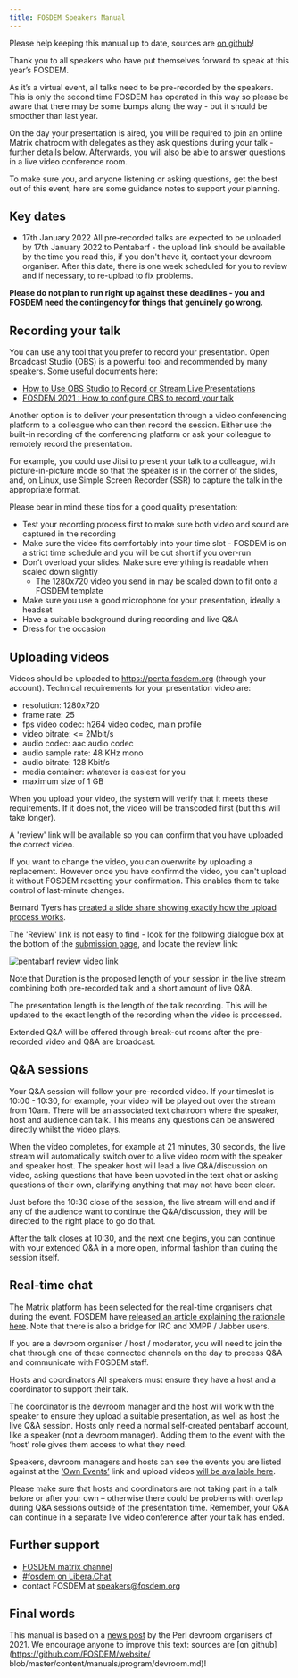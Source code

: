 ```yaml
---
title: FOSDEM Speakers Manual
---
```


Please help keeping this manual up to date, sources are [on github](https://github.com/FOSDEM/website/blob/master/content/manuals/program/speaker.md)!

Thank you to all speakers who
have put themselves forward to speak at this year’s FOSDEM.

As it’s a virtual event, all talks need to be pre-recorded by the speakers. This
is only the second time FOSDEM has operated in this way so please be aware that there
may be some bumps along the way - but it should be smoother than last year.

On the day your presentation is aired, you will be required to join an online
Matrix chatroom with delegates as they ask questions during your talk - further
details below. Afterwards, you will also be able to answer questions in a live
video conference room.

To make sure you, and anyone listening or asking questions, get the best out of
this event, here are some guidance notes to support your planning.

## Key dates

* 17th January 2022
  All pre-recorded talks are expected to be uploaded by 17th January
  2022 to Pentabarf - the upload link should be available by the time you read
  this, if you don't have it, contact your devroom organiser. After this date,
  there is one week scheduled for you to review and if necessary, to re-upload to
  fix problems.

**Please do not plan to run right up against these deadlines - you and FOSDEM need
the contingency for things that genuinely go wrong.**

## Recording your talk
You can use any tool that you prefer to record your
presentation. Open Broadcast Studio (OBS) is a powerful tool and recommended by
many speakers. Some useful documents here:

* [How to Use OBS Studio to Record or Stream Live
  Presentations](https://dev.to/erikaheidi/how-to-use-obs-studio-to-record-or-stream-live-presentations-474j)
* [FOSDEM 2021 : How to configure OBS to record your talk
  ](https://peertube.xwiki.com/videos/watch/c5cf50e3-2277-440a-b339-34874acd00b3)

Another option is to deliver your
presentation through a video conferencing platform to a colleague who can then
record the session. Either use the built-in recording of the conferencing
platform or ask your colleague to remotely record the presentation.

For example, you could use Jitsi to present your talk to a colleague, with
picture-in-picture mode so that the speaker is in the corner of the slides, and,
on Linux, use Simple Screen Recorder (SSR) to capture the talk in the
appropriate format.

Please bear in mind these tips for a good quality presentation:

* Test your recording process first to make sure both video and sound are captured
in the recording
* Make sure the video fits comfortably into your time slot -
FOSDEM is on a strict time schedule and you will be cut short if you over-run
* Don’t overload your slides. Make sure everything is readable when scaled down
slightly 
  * The 1280x720 video you send in may be scaled down to fit onto a FOSDEM
template
* Make sure you use a good microphone for your presentation, ideally a
headset
* Have a suitable background during recording and live Q&A
* Dress for the
occasion 

## Uploading videos
Videos should be uploaded to https://penta.fosdem.org
(through your account). Technical requirements for your presentation video are:

* resolution: 1280x720
* frame rate: 25
* fps video codec: h264 video codec, main profile
* video bitrate: <= 2Mbit/s
* audio codec: aac audio codec
* audio sample rate: 48 KHz mono
* audio bitrate: 128 Kbit/s
* media container: whatever is easiest for you
* maximum size of 1 GB

When you upload your video, the system will verify that it meets these requirements. If it does not, the video will be transcoded first (but this will take longer).

A 'review' link will be available so you can confirm that you have uploaded the
correct video.

If you want to change the video, you can overwrite by uploading a replacement.
However once you have confirmd the video, you can't upload it without FOSDEM
resetting your confirmation. This enables them to take control of last-minute
changes.

Bernard Tyers has [created a slide share showing exactly how the upload process
works](https://www.flickr.com/photos/runningwithbulls/50829935862/in/dateposted/).

The 'Review' link is not easy to find - look for the following dialogue box at the bottom of the [submission page](https://penta.fosdem.org/submission/FOSDEM22), and locate the review link:

![pentabarf review video link](assets/FOSDEM-Pentabarf-review-video-link.png)

Note that Duration is the proposed length of your session in the live stream
combining both pre-recorded talk and a short amount of live Q&A.

The presentation length is the length of the talk recording. This will be
updated to the exact length of the recording when the video is processed.

Extended Q&A will be offered through break-out rooms after the pre-recorded
video and Q&A are broadcast.

## Q&A sessions
Your Q&A session will follow your pre-recorded video. If your
timeslot is 10:00 - 10:30, for example, your video will be played out over the
stream from 10am. There will be an associated text chatroom where the speaker,
host and audience can talk. This means any questions can be answered directly
whilst the video plays.

When the video completes, for example at 21 minutes, 30 seconds, the live stream
will automatically switch over to a live video room with the speaker and speaker
host. The speaker host will lead a live Q&A/discussion on video, asking
questions that have been upvoted in the text chat or asking questions of their
own, clarifying anything that may not have been clear.

Just before the 10:30 close of the session, the live stream will end and if any
of the audience want to continue the Q&A/discussion, they will be directed to
the right place to go do that.

After the talk closes at 10:30, and the next one begins, you can continue with
your extended Q&A in a more open, informal fashion than during the session
itself.

## Real-time chat

The Matrix platform has been selected for the real-time organisers chat during the event. FOSDEM have [released an article explaining the rationale here](https://matrix.org/blog/2021/01/04/taking-fosdem-online-via-matrix). Note that there is also a bridge for IRC and XMPP / Jabber users.

If you are a devroom organiser / host / moderator, you will need to join the
chat through one of these connected channels on the day to process Q&A and
communicate with FOSDEM staff.

Hosts and coordinators All speakers must ensure they have a host and a
coordinator to support their talk.

The coordinator is the devroom manager and the host will work with the speaker
to ensure they upload a suitable presentation, as well as host the live Q&A
session. Hosts only need a normal self-created pentabarf account, like a speaker
(not a devroom manager). Adding them to the event with the ‘host’ role gives
them access to what they need.

Speakers, devroom managers and hosts can see the events you are listed against
at the [‘Own Events’](https://penta.fosdem.org/event/own) link and upload videos [will be available here](https://penta.fosdem.org/submission/FOSDEM22/events).

Please make sure that hosts and coordinators are not taking part in a talk
before or after your own – otherwise there could be problems with overlap during
Q&A sessions outside of the presentation time. Remember, your Q&A can continue
in a separate live video conference after your talk has ended.

## Further support
* [FOSDEM matrix channel](https://chat.fosdem.org/#/room/#fosdem:matrix.org)
* [#fosdem on Libera.Chat](ircs://irc.libera.chat:6697/fosdem)
* contact FOSDEM at speakers@fosdem.org


## Final words
This manual is based on a [news post](https://news.perlfoundation.org/post/fosdem_2021_speaker_guidance) by the Perl devroom organisers of 2021.
We encourage anyone to improve this text: sources are [on github](https://github.com/FOSDEM/website/   blob/master/content/manuals/program/devroom.md)!
